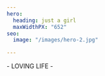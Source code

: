```yaml
---
hero:
  heading: just a girl
  maxWidthPX: "652"
seo:
  image: "/images/hero-2.jpg"

---
```

\- LOVING LIFE -